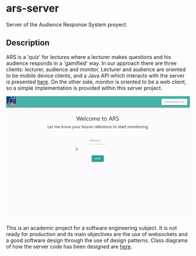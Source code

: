 # ars-server #

Server of the Audience Response System proyect.

## Description
ARS is a 'quiz' for lectures where a lecturer makes questions and his audience responds in a 'gamified' way. In our approach there are three clients: lecturer, audience and monitor. Lecturer and audience are oriented to be mobile device clients, and a Java API which interacts with the server is presented [here](https://github.com/adriBall/ars-api-java). On the other side, monitor is oriented to be a web client, so a simple implementation is provided within this server project.

<p align="center">
  <img src="docs/monitor.gif">
</p>

This is an academic project for a software engineering subject. It is not ready for production and its main objectives are the use of websockets and a good software design through the use of design patterns. Class diagrams of how the server code has been designed are [here](docs/ClassDiagrams.md).
